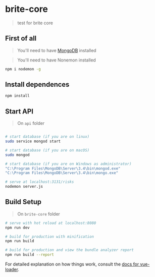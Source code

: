 # brite-core

> test for brite core


## First of all
> You'll need to have [MongoDB](https://docs.mongodb.com/manual/installation/) installed

> You'll need to have Nonemon installed
```bash
npm i nodemon -g
```

## Install dependences
```bash
npm install
```

## Start API

> On `api` folder
```bash

# start database (if you are on linux)
sudo service mongod start

# start database (if you are on macOS)
sudo mongod

# start database (if you are on Windows as administrator)
"C:\Program Files\MongoDB\Server\3.4\bin\mongod.exe"
"C:\Program Files\MongoDB\Server\3.4\bin\mongo.exe"

# serve at localhost:3131/risks
nodemon server.js
```

## Build Setup
> On `brite-core` folder
``` bash
# serve with hot reload at localhost:8080
npm run dev

# build for production with minification
npm run build

# build for production and view the bundle analyzer report
npm run build --report
```

For detailed explanation on how things work, consult the [docs for vue-loader](http://vuejs.github.io/vue-loader).
